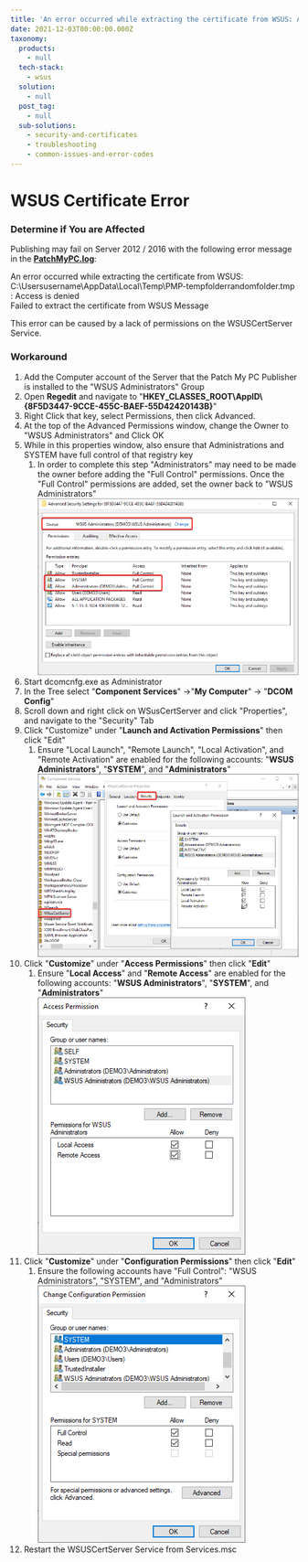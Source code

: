 ```yaml
---
title: 'An error occurred while extracting the certificate from WSUS: Access is denied'
date: 2021-12-03T00:00:00.000Z
taxonomy:
  products:
    - null
  tech-stack:
    - wsus
  solution:
    - null
  post_tag:
    - null
  sub-solutions:
    - security-and-certificates
    - troubleshooting
    - common-issues-and-error-codes
---
```


# WSUS Certificate Error

### Determine if You are Affected

Publishing may fail on Server 2012 / 2016 with the following error message in the [**PatchMyPC.log**](../../collecting-log-files-for-patch-my-pc-support/#publishing-service-app-logs-intune):

An error occurred while extracting the certificate from WSUS: C:\Usersusername\AppData\Local\Temp\PMP-tempfolderrandomfolder.tmp : Access is denied\
Failed to extract the certificate from WSUS Message

This error can be caused by a lack of permissions on the WSUSCertServer Service.

### Workaround

1. Add the Computer account of the Server that the Patch My PC Publisher is installed to the "WSUS Administrators" Group
2. Open **Regedit** and navigate to "**HKEY\_CLASSES\_ROOT\AppID\\{8F5D3447-9CCE-455C-BAEF-55D42420143B}**"
3. Right Click that key, select Permissions, then click Advanced.
4. At the top of the Advanced Permissions window, change the Owner to "WSUS Administrators" and Click OK
5. While in this properties window, also ensure that Administrations and SYSTEM have full control of that registry key
   1. In order to complete this step "Administrators" may need to be made the owner before adding the "Full Control" permissions. Once the "Full Control" permissions are added, set the owner back to "WSUS Administrators"\
      ![Registry Key Permissions required to adjust DCOM permissions on WSusCertServer](../../_images/RegistryKeyPermissions.png)
6. Start dcomcnfg.exe as Administrator
7. In the Tree select "**Component Services**" ->"**My Computer**" -> "**DCOM Config**"
8. Scroll down and right click on WSusCertServer and click "Properties", and navigate to the "Security" Tab
9. Click "Customize" under "**Launch and Activation Permissions**" then click "Edit"
   1. Ensure "Local Launch", "Remote Launch", "Local Activation", and "Remote Activation" are enabled for the following accounts: "**WSUS Administrators**", "**SYSTEM**", and "**Administrators**"\
      ![dcomcnfg Launch and activation permissions for WSusCertServer](../../_images/dcomcnfglaunchandactivationpermissions.png)
10. Click "**Customize**" under "**Access Permissions**" then click "**Edit**"
    1. Ensure "**Local Access**" and "**Remote Access**" are enabled for the following accounts:  "**WSUS Administrators**", "**SYSTEM**", and "**Administrators**"\
       ![dcomconf access permissions configuration](../../_images/dcomcnfgaccesspermissions.png)
11. Click "**Customize**" under "**Configuration Permissions**" then click "**Edit**"
    1. Ensure the following accounts have "Full Control": "WSUS Administrators", "SYSTEM", and "Administrators"\
       ![dcomcnfg Configuration Permissions](../../_images/dcomcnfgconfigurationpermissions.png)
12. Restart the WSUSCertServer Service from Services.msc
